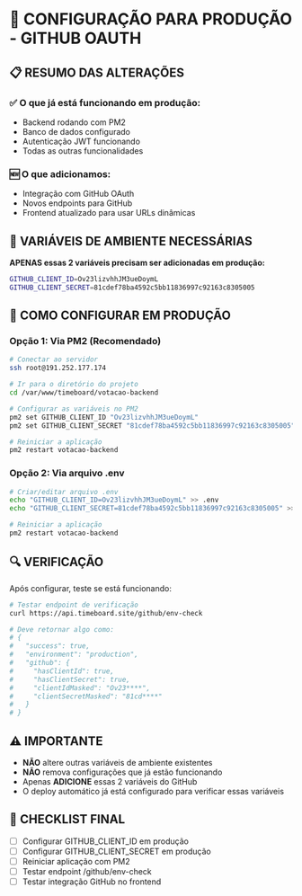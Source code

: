 # 🔧 CONFIGURAÇÃO PARA PRODUÇÃO - GITHUB OAUTH

## 📋 RESUMO DAS ALTERAÇÕES

### ✅ O que já está funcionando em produção:
- Backend rodando com PM2
- Banco de dados configurado
- Autenticação JWT funcionando
- Todas as outras funcionalidades

### 🆕 O que adicionamos:
- Integração com GitHub OAuth
- Novos endpoints para GitHub
- Frontend atualizado para usar URLs dinâmicas

## 🔐 VARIÁVEIS DE AMBIENTE NECESSÁRIAS

**APENAS essas 2 variáveis precisam ser adicionadas em produção:**

```bash
GITHUB_CLIENT_ID=Ov23lizvhhJM3ueDoymL
GITHUB_CLIENT_SECRET=81cdef78ba4592c5bb11836997c92163c8305005
```

## 🚀 COMO CONFIGURAR EM PRODUÇÃO

### Opção 1: Via PM2 (Recomendado)
```bash
# Conectar ao servidor
ssh root@191.252.177.174

# Ir para o diretório do projeto
cd /var/www/timeboard/votacao-backend

# Configurar as variáveis no PM2
pm2 set GITHUB_CLIENT_ID "Ov23lizvhhJM3ueDoymL"
pm2 set GITHUB_CLIENT_SECRET "81cdef78ba4592c5bb11836997c92163c8305005"

# Reiniciar a aplicação
pm2 restart votacao-backend
```

### Opção 2: Via arquivo .env
```bash
# Criar/editar arquivo .env
echo "GITHUB_CLIENT_ID=Ov23lizvhhJM3ueDoymL" >> .env
echo "GITHUB_CLIENT_SECRET=81cdef78ba4592c5bb11836997c92163c8305005" >> .env

# Reiniciar a aplicação
pm2 restart votacao-backend
```

## 🔍 VERIFICAÇÃO

Após configurar, teste se está funcionando:

```bash
# Testar endpoint de verificação
curl https://api.timeboard.site/github/env-check

# Deve retornar algo como:
# {
#   "success": true,
#   "environment": "production",
#   "github": {
#     "hasClientId": true,
#     "hasClientSecret": true,
#     "clientIdMasked": "Ov23****",
#     "clientSecretMasked": "81cd****"
#   }
# }
```

## ⚠️ IMPORTANTE

- **NÃO** altere outras variáveis de ambiente existentes
- **NÃO** remova configurações que já estão funcionando
- Apenas **ADICIONE** essas 2 variáveis do GitHub
- O deploy automático já está configurado para verificar essas variáveis

## 📝 CHECKLIST FINAL

- [ ] Configurar GITHUB_CLIENT_ID em produção
- [ ] Configurar GITHUB_CLIENT_SECRET em produção  
- [ ] Reiniciar aplicação com PM2
- [ ] Testar endpoint /github/env-check
- [ ] Testar integração GitHub no frontend
